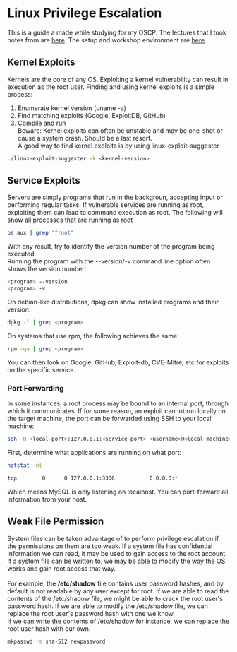 # Linux Privilege Escalation
This is a guide a made while studying for my OSCP. The lectures that I took notes from are <a href="https://www.udemy.com/course/linux-privilege-escalation/">here</a>. The setup and workshop environment are <a href="https://github.com/sagishahar/lpeworkshop">here</a>.

## Kernel Exploits
Kernels are the core of any OS. Exploiting a kernel vulnerability can result in execution as the root user. Finding and using kernel exploits is a simple process:
1. Enumerate kernel version (uname -a)
2. Find matching exploits (Google, ExploitDB, GitHub)
3. Compile and run<br>
Beware: Kernel exploits can often be unstable and may be one-shot or cause a system crash. Should be a last resort. <br>
A good way to find kernel exploits is by using linux-exploit-suggester
```bash
./linux-exploit-suggester -k <kernel-version>
```

## Service Exploits
Servers are simply programs that run in the backgroun, accepting input or performing regular tasks. If vulnerable services are running as root, exploiting them can lead to command execution as root.
The following will show all processes that are running as root
```bash
ps aux | grep "^root"
```
With any result, try to identify the version number of the program being executed.<br>
Running the program with the --version/-v command line option often shows the version number:
```bash
<program> --version
<program> -v
```
On debian-like distributions, dpkg can show installed programs and their version:
```bash
dpkg -l | grep <program>
```
On systems that use rpm, the following achieves the same:
```bash
rpm -qa | grep <program>
```
You can then look on Google, GitHub, Exploit-db, CVE-Mitre, etc for exploits on the specific service.

 ### Port Forwarding
 In some instances, a root process may be bound to an internal port, through which it communicates. If for some reason, an exploit cannot run locally on the target machine, the port can be forwarded using SSH to your local machine:
 ```bash
 ssh -R <local-port>:127.0.0.1:<service-port> <username>@<local-machine>
 ```
 First, determine what applications are running on what port:
 ```bash
 netstat -nl
 
 tcp        0      0 127.0.0.1:3306           0.0.0.0:*   
 ```
 Which means MySQL is only listening on localhost. You can port-forward all information from your host.
 
 ## Weak File Permission
 System files can be taken advantage of to perform privilege escalation if the permissions on them are too weak. If a system file has confidential information we can read, it may be used to gain access to the root account. If a system file can be written to, we may be able to modify the way the OS works and gain root access that way.<br><br>
 For example, the <b>/etc/shadow</b> file contains user password hashes, and by default is not readable by any user except for root. If we are able to read the contents of the /etc/shadow file, we might be able to crack the root user's password hash. If we are able to modify the /etc/shadow file, we can replace the root user's password hash with one we know.<br>
 If we can write the contents of /etc/shadow for instance, we can replace the root user hash with our own.
 ```bash
 mkpasswd -m sha-512 newpassword
 ```
